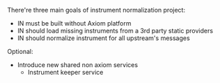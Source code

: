 There're three main goals of instrument normalization project:

- IN must be built without Axiom platform
- IN should load missing instruments from a 3rd party static providers
- IN should normalize instrument for all upstream's messages

Optional:
- Introduce new shared non axiom services
  - Instrument keeper service


